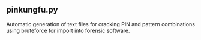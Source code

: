 
## pinkungfu.py
Automatic generation of text files for cracking PIN and pattern combinations using bruteforce for import into forensic software.
